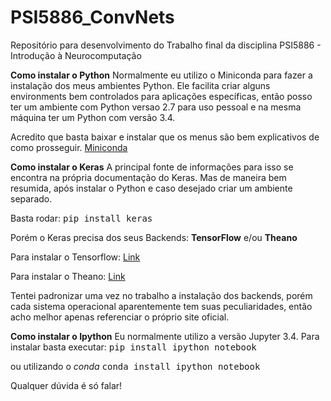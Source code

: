 # PSI5886_ConvNets
Repositório para desenvolvimento do Trabalho final da disciplina PSI5886 - Introdução à Neurocomputação

**Como instalar o Python**
Normalmente eu utilizo o Miniconda para fazer a instalação dos meus ambientes Python. Ele facilita criar alguns environments bem controlados para aplicações específicas, então posso ter um ambiente com Python versao 2.7 para uso pessoal e na mesma máquina ter um Python com versão 3.4.

Acredito que basta baixar e instalar que os menus são bem explicativos de como prosseguir.
[Miniconda](http://conda.pydata.org/miniconda.html)

**Como instalar o Keras**
A principal fonte de informações para isso se encontra na própria documentação do Keras.
Mas de maneira bem resumida, após instalar o Python e caso desejado criar um ambiente separado.

Basta rodar:
<kbd>pip install keras</kbd>

Porém o Keras precisa dos seus Backends: **TensorFlow** e/ou **Theano**

Para instalar o Tensorflow: [Link](https://github.com/tensorflow/tensorflow/blob/master/tensorflow/g3doc/get_started/os_setup.md)

Para instalar o Theano: [Link](http://deeplearning.net/software/theano/install.html)


Tentei padronizar uma vez no trabalho a instalação dos backends, porém cada sistema operacional aparentemente tem suas peculiaridades, então acho melhor apenas referenciar o próprio site oficial.

**Como instalar o Ipython**
Eu normalmente utilizo a versão Jupyter 3.4. Para instalar basta executar:
<kbd>pip install ipython notebook</kbd>

ou utilizando o *conda*
<kbd>conda install ipython notebook</kbd>



Qualquer dúvida é só falar!
